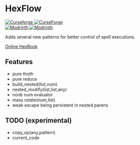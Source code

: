 # HexFlow

[![Curseforge](https://badges.moddingx.org/curseforge/versions/1192840) ![CurseForge](https://badges.moddingx.org/curseforge/downloads/1192840)](https://www.curseforge.com/minecraft/mc-mods/hexflow)  
[![Modrinth](https://badges.moddingx.org/modrinth/versions/MRC1BQpK) ![Modrinth](https://badges.moddingx.org/modrinth/downloads/MRC1BQpK)](https://modrinth.com/mod/hexflow)

Adds several new patterns for better control of spell executions.

[Online HexBook](https://yukkuric.github.io/HexFlow)

## Features
- pure thoth
- pure reduce
- build_nested(list,num)
- nested_modify(list,list,any)
- noob num evaluator
- mass rotate(num,list)
- weak escape being persistent in nested parens

## TODO (experimental)
- copy_op(any,pattern)
- current_code
